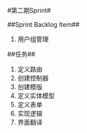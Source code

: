 #第二期Sprint#


##Sprint Backlog Item##

 1. 用户组管理


##任务##

 1. 定义路由
 2. 创建控制器
 3. 创建模版
 4. 定义实体模型
 5. 定义表单
 6. 实现逻辑
 7. 界面翻译
 
 
 